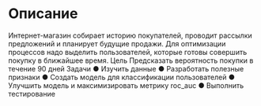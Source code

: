 #  Описание
 Интернет-магазин собирает историю покупателей, проводит рассылки предложений и 
планирует будущие продажи. Для оптимизации процессов надо выделить пользователей, 
которые готовы совершить покупку в ближайшее время.
 Цель
 Предсказать вероятность покупки в течение 90 дней
 Задачи
 ● Изучить данные
 ● Разработать полезные признаки
 ● Создать модель для классификации пользователей
 ● Улучшить модель и максимизировать метрику roc_auc
 ● Выполнить тестирование
